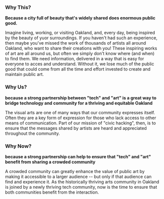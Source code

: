 ### Why This?

**Because a city full of beauty that's widely shared does enormous public good.**  

Imagine living, working, or visiting Oakland, and, every day, being inspired by the beauty of yuor surroundings.  If you haven't had such an experience, then maybe you've missed the work of thousands of artists all around Oakland, who want to share their creations with you!  These inspiring works of art are all around us, but often we simply don't know where (and when) to find them.  We need information, delivered in a way that is easy for everyone to acces and understand.  Without it, we lose much of the public good that could come from all the time and effort invested to create and maintain public art.

### Why Us?

**because a strong partnership between "tech" and "art" is a great way to bridge technology and community for a thriving and equitable Oakland**

The visual arts are one of many ways that our community expresses itself.  Often they are a key form of expression for those who lack access to other means of communication.  Part of our mission of "civic hacking", then, is to ensure that the messages shared by artists are heard and appreciated throughout the community.  

### Why Now?

**because a strong partnership can help to ensure that "tech" and "art" benefit from sharing a crowded community**

A crowded community can greatly enhance the value of public art by making it accessible to a larger audience -- but only if that audience can find and experience it.  As the historically thriving arts community in Oakland is joined by a newly thriving tech community, now is the time to ensure that both communities benefit from the interaction.  



